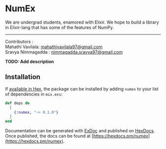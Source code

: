 # NumEx

We are undergrad students, enamored with Elixir.
We hope to build a library in Elixir-lang that has some of the features of NumPy.
______________
Contributors :   
Mahathi Vavilala: mahathivavilala97@gmail.com   
Sravya Nimmagadda : nimmagadda.sravya97@gmail.com

**TODO: Add description**

## Installation

If [available in Hex](https://hex.pm/docs/publish), the package can be installed
by adding `numex` to your list of dependencies in `mix.exs`:

```elixir
def deps do
  [
    {:numex, "~> 0.1.0"}
  ]
end
```

Documentation can be generated with [ExDoc](https://github.com/elixir-lang/ex_doc)
and published on [HexDocs](https://hexdocs.pm). Once published, the docs can
be found at [https://hexdocs.pm/numex](https://hexdocs.pm/numex).

